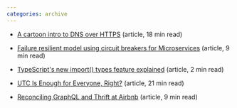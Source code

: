 ```yaml
---
categories: archive
---
```


- [A cartoon intro to DNS over HTTPS](https://hacks.mozilla.org/2018/05/a-cartoon-intro-to-dns-over-https/ "https://hacks.mozilla.org/2018/05/a-cartoon-intro-to-dns-over-https/") (article, 18 min read)

- [Failure resilient model using circuit breakers for Microservices](https://crondev.wordpress.com/2018/05/27/failure-resilient-model-using-circuit-breakers-for-microservices/ "https://crondev.wordpress.com/2018/05/27/failure-resilient-model-using-circuit-breakers-for-microservices/") (article, 9 min read)

- [TypeScript's new import() types feature explained](https://davidea.st/articles/typescript-2-9-import-types "https://davidea.st/articles/typescript-2-9-import-types") (article, 2 min read)

- [UTC Is Enough for Everyone, Right?](https://zachholman.com/talk/utc-is-enough-for-everyone-right "https://zachholman.com/talk/utc-is-enough-for-everyone-right") (article, 21 min read)

- [Reconciling GraphQL and Thrift at Airbnb](https://medium.com/airbnb-engineering/reconciling-graphql-and-thrift-at-airbnb-a97e8d290712 "https://medium.com/airbnb-engineering/reconciling-graphql-and-thrift-at-airbnb-a97e8d290712") (article, 9 min read)
